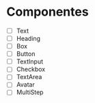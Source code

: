 # Componentes
- [ ] Text
- [ ] Heading
- [ ] Box
- [ ] Button
- [ ] TextInput
- [ ] Checkbox
- [ ] TextArea
- [ ] Avatar
- [ ] MultiStep